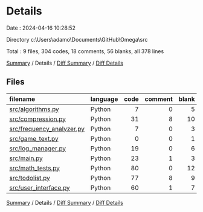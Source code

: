 # Details

Date : 2024-04-16 10:28:52

Directory c:\\Users\\adamo\\Documents\\GitHub\\Omega\\src

Total : 9 files,  304 codes, 18 comments, 56 blanks, all 378 lines

[Summary](results.md) / Details / [Diff Summary](diff.md) / [Diff Details](diff-details.md)

## Files
| filename | language | code | comment | blank | total |
| :--- | :--- | ---: | ---: | ---: | ---: |
| [src/algorithms.py](/src/algorithms.py) | Python | 7 | 0 | 5 | 12 |
| [src/compression.py](/src/compression.py) | Python | 31 | 8 | 10 | 49 |
| [src/frequency_analyzer.py](/src/frequency_analyzer.py) | Python | 7 | 0 | 3 | 10 |
| [src/game_text.py](/src/game_text.py) | Python | 0 | 0 | 1 | 1 |
| [src/log_manager.py](/src/log_manager.py) | Python | 19 | 0 | 6 | 25 |
| [src/main.py](/src/main.py) | Python | 23 | 1 | 3 | 27 |
| [src/math_tests.py](/src/math_tests.py) | Python | 80 | 0 | 12 | 92 |
| [src/todolist.py](/src/todolist.py) | Python | 77 | 8 | 9 | 94 |
| [src/user_interface.py](/src/user_interface.py) | Python | 60 | 1 | 7 | 68 |

[Summary](results.md) / Details / [Diff Summary](diff.md) / [Diff Details](diff-details.md)